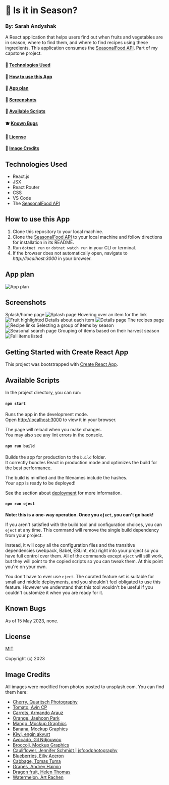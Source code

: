 # 🍒 Is it in Season?

### By: Sarah Andyshak

A React application that helps users find out when fruits and vegetables are in season, where to find them, and where to find recipes using these ingredients. This application consumes the [SeasonalFood API](https://github.com/SarahAndyshak/SeasonalFood.Solution). Part of my capstone project.

#### 🍊 [Technologies Used](#technologies-used)
#### 🥦 [How to use this App](#how-to-use-this-app)
#### 🍇 [App plan](#app-plan)
#### 🍎 [Screenshots](#screenshots)
#### 🍌 [Available Scripts](#available-scripts)
#### 🫐 [Known Bugs](#known-bugs)
#### 🥑 [License](#license)
#### 🥕 [Image Credits](#image-credits)

## Technologies Used
* React.js
* JSX
* React Router
* CSS
* VS Code
* The [SeasonalFood API](https://github.com/SarahAndyshak/SeasonalFood.Solution)

## How to use this App

1. Clone this repository to your local machine.
2. Clone the [SeasonalFood API](https://github.com/SarahAndyshak/SeasonalFood.Solution) to your local machine and follow directions for installation in its README.
3. Run `dotnet run` or `dotnet watch run` in your CLI or terminal.
4. If the browser does not automatically open, navigate to _http://localhost:3000_ in your browser.

## App plan
![App plan](App-plan.png)

## Screenshots
Splash/home page
![Splash page](splash-page.png)
Hovering over an item for the link
![Fruit highlighted](splash-highlighted.png)
Details about each item
![Details page](details.png)
The recipes page
![Recipe links](recipes.png)
Selecting a group of items by season
![Seasonal search page](search-by-season.png)
Grouping of items based on their harvest season
![Fall items listed](fall-details.png)

## Getting Started with Create React App

This project was bootstrapped with [Create React App](https://github.com/facebook/create-react-app).

## Available Scripts

In the project directory, you can run:

#### `npm start`

Runs the app in the development mode.\
Open [http://localhost:3000](http://localhost:3000) to view it in your browser.

The page will reload when you make changes.\
You may also see any lint errors in the console.

#### `npm run build`

Builds the app for production to the `build` folder.\
It correctly bundles React in production mode and optimizes the build for the best performance.

The build is minified and the filenames include the hashes.\
Your app is ready to be deployed!

See the section about [deployment](https://facebook.github.io/create-react-app/docs/deployment) for more information.

#### `npm run eject`

**Note: this is a one-way operation. Once you `eject`, you can't go back!**

If you aren't satisfied with the build tool and configuration choices, you can `eject` at any time. This command will remove the single build dependency from your project.

Instead, it will copy all the configuration files and the transitive dependencies (webpack, Babel, ESLint, etc) right into your project so you have full control over them. All of the commands except `eject` will still work, but they will point to the copied scripts so you can tweak them. At this point you're on your own.

You don't have to ever use `eject`. The curated feature set is suitable for small and middle deployments, and you shouldn't feel obligated to use this feature. However we understand that this tool wouldn't be useful if you couldn't customize it when you are ready for it.

## Known Bugs
As of 15 May 2023, none.

## License
[MIT](https://opensource.org/license/mit/)

Copyright (c) 2023

## Image Credits
All images were modified from photos posted to unsplash.com. You can find them here:
* [Cherry, Quaritsch Photography](https://unsplash.com/photos/INprSEBbfG4)
* [Tomato, Avin CP](https://unsplash.com/photos/OlXUUQedQyM)
* [Carrots, Armando Arauz](https://unsplash.com/photos/R198mTymEFQ)
* [Orange, Jaehoon Park](https://unsplash.com/photos/la3oGCK0YtI)
* [Mango, Mockup Graphics](https://unsplash.com/photos/2BeAHd_Kmf8)
* [Banana, Mockup Graphics](https://unsplash.com/photos/Kl3467edwsE)
* [Kiwi, engin akyurt](https://unsplash.com/photos/jPVcZsxRGJo)
* [Avocado, Gil Ndjouwou](https://unsplash.com/photos/cueV_oTVsic)
* [Broccoli, Mockup Graphics](https://unsplash.com/photos/l55IGtwI8mI)
* [Cauliflower, Jennifer Schmidt | jsfoodphotography](https://unsplash.com/photos/0XVrBLy73rw)
* [Blueberries, Eiliv Aceron](https://unsplash.com/photos/-D6xO2LUVdk)
* [Cabbage, Tomas Tuma](https://unsplash.com/photos/FJ_F5ROq8b4)
* [Grapes, Andrey Haimin](https://unsplash.com/photos/qtwlKiu6VHg)
* [Dragon fruit, Helen Thomas](https://unsplash.com/photos/vkVLkKi8H60)
* [Watermelon, Art Rachen](https://unsplash.com/photos/izi5AnlbRIA)